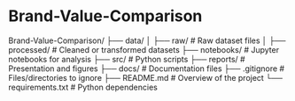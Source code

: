 # Brand-Value-Comparison
Brand-Value-Comparison/
├── data/
│   ├── raw/                # Raw dataset files
│   ├── processed/          # Cleaned or transformed datasets
├── notebooks/              # Jupyter notebooks for analysis
├── src/                    # Python scripts
├── reports/                # Presentation and figures
├── docs/                   # Documentation files
├── .gitignore              # Files/directories to ignore
├── README.md               # Overview of the project
└── requirements.txt        # Python dependencies

